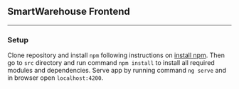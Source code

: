 ## SmartWarehouse Frontend
---

### Setup

 Clone repository and install `npm` following instructions on [install npm](https://www.npmjs.com/get-npm). Then go to `src` directory and run command `npm install` to install all required modules and dependencies. Serve app by running command `ng serve` and in browser open `localhost:4200`.